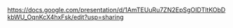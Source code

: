 https://docs.google.com/presentation/d/1AmTEUuRu7ZN2EpSgOIDTltKObDkbWU_OqnKcX4hxFsk/edit?usp=sharing
